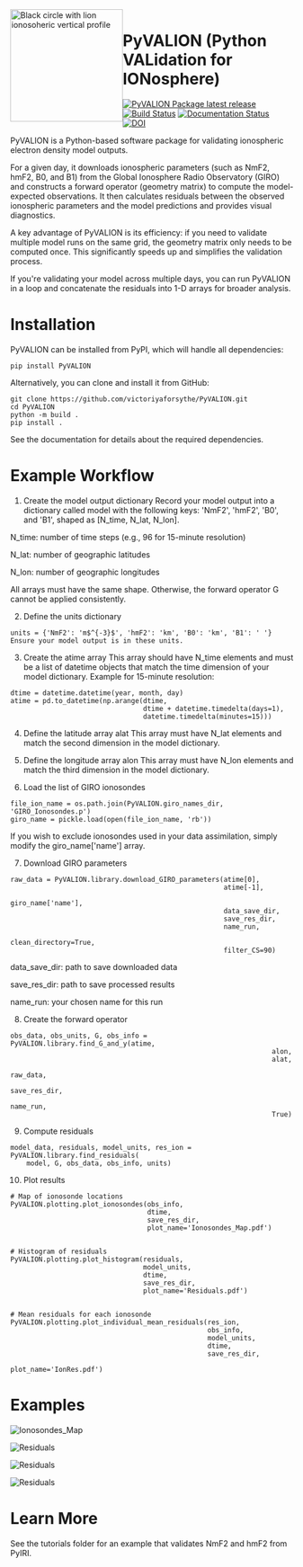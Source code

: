 <img width="200" height="200" src="https://github.com/victoriyaforsythe/PyVALION/blob/main/docs/figures/PyVALION_logo.png" alt="Black circle with lion ionosoheric vertical profile" title="PyVALION Logo" style="float:left;">


# PyVALION (Python VALidation for IONosphere)
[![PyVALION Package latest release](https://img.shields.io/pypi/v/PyVALION.svg)](https://pypi.org/project/PyVALION/)
[![Build Status](https://github.com/victoriyaforsythe/PyVALION/actions/workflows/main.yml/badge.svg)](https://github.com/victoriyaforsythe/PyVALION/actions/workflows/main.yml)
[![Documentation Status](https://readthedocs.org/projects/pyvalion/badge/?version=latest)](https://pyiri.readthedocs.io/en/latest/?badge=latest)
[![DOI](https://zenodo.org/badge/DOI/10.5281/zenodo.8235173.svg)](https://doi.org/10.5281/zenodo.8235173)

PyVALION is a Python-based software package for validating ionospheric electron density model outputs.

For a given day, it downloads ionospheric parameters (such as NmF2, hmF2, B0, and B1) from the Global Ionosphere Radio Observatory (GIRO) and constructs a forward operator (geometry matrix) to compute the model-expected observations. It then calculates residuals between the observed ionospheric parameters and the model predictions and provides visual diagnostics.

A key advantage of PyVALION is its efficiency: if you need to validate multiple model runs on the same grid, the geometry matrix only needs to be computed once. This significantly speeds up and simplifies the validation process.

If you're validating your model across multiple days, you can run PyVALION in a loop and concatenate the residuals into 1-D arrays for broader analysis.


# Installation

PyVALION can be installed from PyPI, which will handle all dependencies:

```
pip install PyVALION
```

Alternatively, you can clone and install it from GitHub:

```
git clone https://github.com/victoriyaforsythe/PyVALION.git
cd PyVALION
python -m build .
pip install .
```

See the documentation for details about the required dependencies.

# Example Workflow

1. Create the model output dictionary
Record your model output into a dictionary called model with the following keys: 'NmF2', 'hmF2', 'B0', and 'B1', shaped as [N_time, N_lat, N_lon].

N_time: number of time steps (e.g., 96 for 15-minute resolution)

N_lat: number of geographic latitudes

N_lon: number of geographic longitudes

All arrays must have the same shape. Otherwise, the forward operator G cannot be applied consistently.

2. Define the units dictionary

```
units = {'NmF2': 'm$^{-3}$', 'hmF2': 'km', 'B0': 'km', 'B1': ' '}
Ensure your model output is in these units.
```

3. Create the atime array
This array should have N_time elements and must be a list of datetime objects that match the time dimension of your model dictionary. Example for 15-minute resolution:

```
dtime = datetime.datetime(year, month, day)
atime = pd.to_datetime(np.arange(dtime,
                                 dtime + datetime.timedelta(days=1),
                                 datetime.timedelta(minutes=15)))
```

4. Define the latitude array alat
This array must have N_lat elements and match the second dimension in the model dictionary.

5. Define the longitude array alon
This array must have N_lon elements and match the third dimension in the model dictionary.

6. Load the list of GIRO ionosondes

```
file_ion_name = os.path.join(PyVALION.giro_names_dir, 'GIRO_Ionosondes.p')
giro_name = pickle.load(open(file_ion_name, 'rb'))
```

If you wish to exclude ionosondes used in your data assimilation, simply modify the giro_name['name'] array.

7. Download GIRO parameters

```
raw_data = PyVALION.library.download_GIRO_parameters(atime[0],
                                                     atime[-1],
                                                     giro_name['name'],
                                                     data_save_dir,
                                                     save_res_dir,
                                                     name_run,
                                                     clean_directory=True,
                                                     filter_CS=90)
```

data_save_dir: path to save downloaded data

save_res_dir: path to save processed results

name_run: your chosen name for this run

8. Create the forward operator
```
obs_data, obs_units, G, obs_info = PyVALION.library.find_G_and_y(atime,
                                                                 alon,
                                                                 alat,
                                                                 raw_data,
                                                                 save_res_dir,
                                                                 name_run,
                                                                 True)
```

9. Compute residuals

```
model_data, residuals, model_units, res_ion = PyVALION.library.find_residuals(
    model, G, obs_data, obs_info, units)
```

10. Plot results
```
# Map of ionosonde locations
PyVALION.plotting.plot_ionosondes(obs_info,
                                  dtime,
                                  save_res_dir,
                                  plot_name='Ionosondes_Map.pdf')


# Histogram of residuals
PyVALION.plotting.plot_histogram(residuals,
                                 model_units,
                                 dtime,
                                 save_res_dir,
                                 plot_name='Residuals.pdf')


# Mean residuals for each ionosonde
PyVALION.plotting.plot_individual_mean_residuals(res_ion,
                                                 obs_info,
                                                 model_units,
                                                 dtime,
                                                 save_res_dir,
                                                 plot_name='IonRes.pdf')
```

# Examples


![Ionosondes_Map](docs/figures/Ionosondes_Map.png)

![Residuals](docs/figures/Residuals.png)

![Residuals](docs/figures/IonRes_NmF2.png)

![Residuals](docs/figures/IonRes_hmF2.png)

# Learn More
See the tutorials folder for an example that validates NmF2 and hmF2 from PyIRI.
